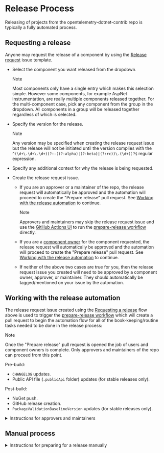 
# Release Process

Releasing of projects from the opentelemetry-dotnet-contrib repo is typically a
fully automated process.

## Requesting a release

Anyone may request the release of a component by using the [Release
request](https://github.com/open-telemetry/opentelemetry-dotnet-contrib/issues/new?assignees=&labels=release&projects=&template=release_request.yml&title=%5Brelease+request%5D+)
issue template.

* Select the component you want released from the dropdown.

  > [!NOTE]
  > Most components only have a single entry which makes this selection simple.
    However some components, for example AspNet instrumentation, are really
    multiple components released together. For the multi-component case, pick
    any component from the group in the dropdown. All components in a group will
    be released together regardless of which is selected.

* Specify the version for the release.

  > [!NOTE]
  > Any version may be specified when creating the release request issue but the
    release will not be initiated until the version complies with the
    `^(\d+\.\d+\.\d+)(?:-((?:alpha)|(?:beta)|(?:rc))\.(\d+))?$` regular
    expression.

* Specify any additional context for why the release is being requested.

* Create the release request issue.

  * If you are an approver or a maintainer of the repo, the release request will
    automatically be approved and the automation will proceed to create the
    "Prepare release" pull request. See [Working with the release
    automation](#working-with-the-release-automation) to continue.

    > [!NOTE]
    > Approvers and maintainers may skip the release request issue and use the
      [GitHub Actions
      UI](https://github.com/open-telemetry/opentelemetry-dotnet-contrib/actions/workflows/prepare-release.yml)
      to run the [prepare-release
      workflow](https://github.com/open-telemetry/opentelemetry-dotnet-contrib/blob/main/.github/workflows/prepare-release.yml)
      directly.

  * If you are a [component
    owner](https://github.com/open-telemetry/opentelemetry-dotnet-contrib/blob/main/.github/component_owners.yml)
    for the component requested, the release request will automatically be
    approved and the automation will proceed to create the "Prepare release"
    pull request. See [Working with the release
    automation](#working-with-the-release-automation) to continue.

  * If neither of the above two cases are true for you, then the release request
    issue you created will need to be approved by a component owner, approver,
    or maintainer. They should automatically be tagged/mentioned on your issue
    by the automation.

## Working with the release automation

The release request issue created using the [Requesting a
release](#requesting-a-release) flow above is used to trigger the
[prepare-release
workflow](https://github.com/open-telemetry/opentelemetry-dotnet-contrib/blob/main/.github/workflows/prepare-release.yml)
which will create a pull request to begin the automation flow for all of the
book-keeping/routine tasks needed to be done in the release process:

> [!NOTE]
> Once the "Prepare release" pull request is opened the job of users and
  component owners is complete. Only approvers and maintainers of the repo can
  proceed from this point.

Pre-build:
 * `CHANGELOG` updates.
 * Public API file (`.publicApi` folder) updates (for stable releases only).

Post-build:
 * NuGet push.
 * GitHub release creation.
 * `PackageValidationBaselineVersion` updates (for stable releases only).

<details>
<summary>Instructions for approvers and maintainers</summary>

1. Review and merge the opened "Prepare release" pull request.

2. Post a comment with "/CreateReleaseTag" in the body. This will tell the
   [Prepare for a
   release](https://github.com/open-telemetry/opentelemetry-dotnet-contrib/actions/workflows/prepare-release.yml)
   workflow to push the tag for the merge commit of the PR which will trigger
   the [Build, pack, and
   publish](https://github.com/open-telemetry/opentelemetry-dotnet-contrib/actions/workflows/publish-packages.yml)
   workflow.

3. Wait for the [Build, pack, and
   publish](https://github.com/open-telemetry/opentelemetry-dotnet-contrib/actions/workflows/publish-packages.yml)
   workflow to complete. When complete a trigger will automatically add a
   comment on the "Prepare Release" PR with a link to the package artifacts and
   GitHub release.

4. If a new stable version of the component was released, a PR should have been
   automatically created by the [Complete
   release](https://github.com/open-telemetry/opentelemetry-dotnet-contrib/actions/workflows/post-release.yml)
   workflow to update the `PackageValidationBaselineVersion` property in project
   files (`.csproj`) to the just released stable version. Merge that PR once the
   build passes (this requires the packages be available on NuGet).
</details>

## Manual process

<details>
<summary>Instructions for preparing for a release manually</summary>

## Pre-requisites

To carry out the release successfully, make sure you fulfill the following:

1. You must be a maintainer on the repo. This will allow you to push tags to
`main` branch and create a GitHub release later on.

2. Have access to the NuGet token for releasing the project to NuGet.org
OpenTelemetry account.

## Pre-steps

1. Decide on the version to use for the release.

2. Update the `CHANGELOG.md` file for your project with relevant details.
Replace any "Unreleased" heading with this version and add the release date.

3. If you are releasing stable version, update public API definition in
`PublicAPI.Shipped.txt` files and cleanup corresponding
`PublicAPI.Unshipped.txt`.

4. Submit a PR to update `CHANGELOG.md` and get it merged to `main` branch.

## Steps

*Note:* Before starting with the following steps, ensure that the latest commit
on the `main` branch is the one which added/updated the `CHANGELOG.md` to the
project being released. *This latest commit will be tagged on the release.*

1. Create and push git tag for the project and the version of the project you
   want to release. The version should be the one used in the **Pre-steps** to
   update the Changelog.

    Note: In the below examples `git push origin` is used. If running in a fork,
    add the main repo as `upstream` and use `git push upstream` instead. Pushing
    a tag to `origin` in a fork pushes the tag to the fork.

    ```powershell
    git tag -a <PROJECT TAG PREFIX>-<VERSION> -m "<PROJECT TAG PREFIX>-<VERSION>"
    ```

    You can find the project tag prefix in the `.csproj` file for the project.
    Look for value of the `<MinVerTagPrefix>` tag.
    See the example [here](https://github.com/open-telemetry/opentelemetry-dotnet-contrib/blob/22f2eb1026162510571241eae1eb6c2952146ace/src/OpenTelemetry.Contrib.Instrumentation.AWS/OpenTelemetry.Contrib.Instrumentation.AWS.csproj#L6).

    ```powershell
    git push origin <PROJECT TAG PREFIX>-<VERSION>
    ```

    **Example:**

    ```powershell
    git tag -a Instrumentation.AWS-1.0.0 -m "Instrumentation.AWS-1.0.0"
    git push origin Instrumentation.AWS-1.0.0
    ```

    **Note:** If you are releasing more than one inter-dependent projects
    that need to go out together, you should create and push all the relevant
    tags together. This will ensure that [MinVer](https://github.com/adamralph/minver#how-it-works)
    will pick up the version for each project is what you specified in the
    tags instead of calculating the version based on the tag depth in the commit
    history.

    This will trigger the building and packaging workflow for the project.

2. Navigate to the
   [**Actions**](https://github.com/open-telemetry/opentelemetry-dotnet-contrib/actions)
   tab on the repo and monitor the "Pack YOUR_PROJECT_NAME" workflow. The last
   step in the workflow is to publish to NuGet.org and prepare corresponding
   GitHub release page.

3. Validate that the new version (as specified in step 1) of the project is
   successfully published to NuGet.org under OpenTelemetry owner.

4. Validate that the new version was published in GitHub.

5. If you released stable package, update `PackageValidationBaselineVersion`
   in corresponding `csproj` file.

</details>
